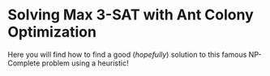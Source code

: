 # Solving Max 3-SAT with Ant Colony Optimization

Here you will find how to find a good (*hopefully*) solution to this famous NP-Complete problem using a heuristic!